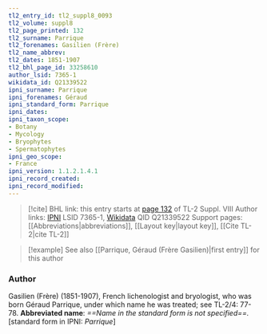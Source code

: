 ```yaml
---
tl2_entry_id: tl2_suppl8_0093
tl2_volume: suppl8
tl2_page_printed: 132
tl2_surname: Parrique
tl2_forenames: Gasilien (Frère)
tl2_name_abbrev: 
tl2_dates: 1851-1907
tl2_bhl_page_id: 33258610
author_lsid: 7365-1
wikidata_id: Q21339522
ipni_surname: Parrique
ipni_forenames: Géraud
ipni_standard_form: Parrique
ipni_dates: 
ipni_taxon_scope: 
- Botany
- Mycology
- Bryophytes
- Spermatophytes
ipni_geo_scope: 
- France
ipni_version: 1.1.2.1.4.1
ipni_record_created: 
ipni_record_modified:
---
```


> [!cite] BHL link: this entry starts at [page 132](https://www.biodiversitylibrary.org/page/33258610) of TL-2 Suppl. VIII
> Author links: [IPNI](https://www.ipni.org/a/7365-1) LSID 7365-1, [Wikidata](https://www.wikidata.org/wiki/Q21339522) QID Q21339522
> Support pages: [[Abbreviations|abbreviations]], [[Layout key|layout key]], [[Cite TL-2|cite TL-2]]

> [!example] See also [[Parrique, Géraud (Frère Gasilien)|first entry]] for this author

### Author

Gasilien (Frère) (1851-1907), French lichenologist and bryologist, who was born Géraud Parrique, under which name he was treated; see TL-2/4: 77-78. 
**Abbreviated name**: *==Name in the standard form is not specified==.* \[standard form in IPNI: *Parrique*\]

